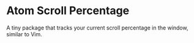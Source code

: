 # Atom Scroll Percentage

A tiny package that tracks your current scroll percentage in the window, similar to Vim.
